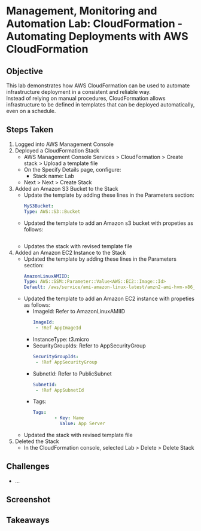 # Management, Monitoring and Automation Lab: CloudFormation - Automating Deployments with AWS CloudFormation

## Objective
This lab demonstrates how AWS CloudFormation can be used to automate infrastructure deployment in a consistent and reliable way.<br>Instead of relying on manual procedures, CloudFormation allows infrastructure to be defined in templates that can be deployed automatically, even on a schedule.

## Steps Taken
1. Logged into AWS Management Console
2. Deployed a CloudFormation Stack
   - AWS Management Console Services > CloudFormation > Create stack > Upload a template file
   - On the Specify Details page, configure:
     - Stack name: Lab
   - Next > Next > Create Stack
3. Added an Amazon S3 Bucket to the Stack
   - Update the template by adding these lines in the Parameters section:
      ``` yaml
      MyS3Bucket:
      Type: AWS::S3::Bucket
      ```
   - Updated the template to add an Amazon s3 bucket with propeties as follows:
     ``` yaml
   - Updates the stack with revised template file
5. Added an Amazon EC2 Instance to the Stack
   - Updated the template by adding these lines in the Parameters section:
      ``` yaml
      AmazonLinuxAMIID:
      Type: AWS::SSM::Parameter::Value<AWS::EC2::Image::Id>
      Default: /aws/service/ami-amazon-linux-latest/amzn2-ami-hvm-x86_64-gp2
      ```
   - Updated the template to add an Amazon EC2 instance with propeties as follows:
     - ImageId: Refer to AmazonLinuxAMIID
       ``` yaml
       ImageId:
        - !Ref AppImageId
       ```
     - InstanceType: t3.micro
     - SecurityGroupIds: Refer to AppSecurityGroup
       ``` yaml
       SecurityGroupIds:
        - !Ref AppSecurityGroup
       ```
     - SubnetId: Refer to PublicSubnet
       ``` yaml
       SubnetId:
        - !Ref AppSubnetId
       ```
     - Tags:
         ``` yaml
         Tags:
                 - Key: Name
                   Value: App Server
         ```
   - Updated the stack with revised template file
6. Deleted the Stack
   - In the CloudFormation console, selected  Lab > Delete > Delete Stack

## Challenges
- ...

## Screenshot


## Takeaways
